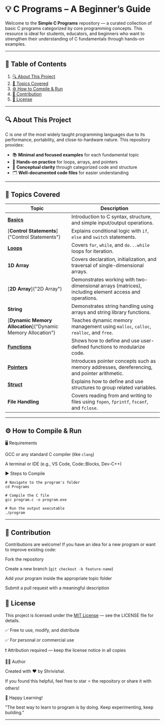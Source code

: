 # 💡 C Programs – A Beginner’s Guide

Welcome to the **Simple C Programs** repository — a curated collection of basic C programs categorized by core programming concepts. This resource is ideal for students, educators, and beginners who want to strengthen their understanding of C fundamentals through hands-on examples.

---

## 🧭 Table of Contents

1. [🔍 About This Project](#-about-this-project)
3. [🧠 Topics Covered](#-topics-covered)
4. [⚙️ How to Compile & Run](#️-how-to-compile--run)
5. [🤝 Contribution](#-contribution)
6. [📄 License](#-license)

---

## 🔍 About This Project

C is one of the most widely taught programming languages due to its performance, portability, and close-to-hardware nature. This repository provides:

- 📚 **Minimal and focused examples** for each fundamental topic
- 🔁 **Hands-on practice** for loops, arrays, and pointers
- 🧠 **Conceptual clarity** through categorized code and structure
- 🗂️ **Well-documented code files** for easier understanding

---

## 🧠 Topics Covered

| Topic                         | Description                                                                                           |
| ----------------------------- | ----------------------------------------------------------------------------------------------------- |
| [**Basics**](Basics)                    | Introduction to C syntax, structure, and simple input/output operations.                              |
| [**Control Statements**]("Control Statements")        | Explains conditional logic with `if`, `else` and `switch` statements.                                 |
| [**Loops**](Loops)                     | Covers `for`, `while`, and `do...while` loops for iteration.                                          |
| **1D Array**                  | Covers declaration, initialization, and traversal of single-dimensional arrays.                       |
| [**2D Array**]("2D Array")                  | Demonstrates working with two-dimensional arrays (matrices), including element access and operations. |
| **String**                    | Demonstrates string handling using arrays and string library functions.                               |
| [**Dynamic Memory Allocation**]("Dynamic Memory Allocation") | Teaches dynamic memory management using `malloc`, `calloc`, `realloc`, and `free`.                    |
| [**Functions**](Functions)                 | Shows how to define and use user-defined functions to modularize code.                                |
| [**Pointers**](Pointers)                  | Introduces pointer concepts such as memory addresses, dereferencing, and pointer arithmetic.          |
| [**Struct**](Struct)                    | Explains how to define and use structures to group related variables.                                 |
| **File Handling**             | Covers reading from and writing to files using `fopen`, `fprintf`, `fscanf`, and `fclose`.            |

---

## ⚙️ How to Compile & Run

🖥️ Requirements

GCC or any standard C compiler (like `clang`)

A terminal or IDE (e.g., VS Code, Code::Blocks, Dev-C++)

▶️ Steps to Compile

```
# Navigate to the program's folder
cd Programs

# Compile the C file
gcc program.c -o program.exe

# Run the output executable
./program
```

---

## 🤝 Contribution

Contributions are welcome! If you have an idea for a new program or want to improve existing code:

Fork the repository

Create a new branch (`git checkout -b feature-name`)

Add your program inside the appropriate topic folder

Submit a pull request with a meaningful description

## 📄 License

This project is licensed under the [MIT License](LICENSE) — see the LICENSE file for details.

✅ Free to use, modify, and distribute

✅ For personal or commercial use

❗ Attribution required — keep the license notice in all copies

👨‍💻 Author

Created with ❤️ by Shrivishal.

If you found this helpful, feel free to star ⭐ the repository or share it with others!

🌱 Happy Learning!

"The best way to learn to program is by doing. Keep experimenting, keep building."

---
